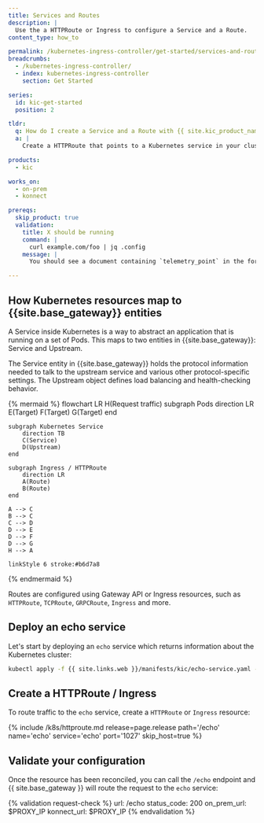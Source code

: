 ```yaml
---
title: Services and Routes
description: |
  Use the a HTTPRoute or Ingress to configure a Service and a Route.
content_type: how_to

permalink: /kubernetes-ingress-controller/get-started/services-and-routes/
breadcrumbs:
  - /kubernetes-ingress-controller/
  - index: kubernetes-ingress-controller
    section: Get Started

series:
  id: kic-get-started
  position: 2

tldr:
  q: How do I create a Service and a Route with {{ site.kic_product_name }}?
  a: |
    Create a HTTPRoute that points to a Kubernetes service in your cluster.

products:
  - kic

works_on:
  - on-prem
  - konnect

prereqs:
  skip_product: true
  validation:
    title: X should be running
    command: |
      curl example.com/foo | jq .config
    message: |
      You should see a document containing `telemetry_point` in the format `tp0.<random_string>.example.com`

---
```


## How Kubernetes resources map to {{site.base_gateway}} entities

A Service inside Kubernetes is a way to abstract an application that is running on a set of Pods. This maps to two entities in {{site.base_gateway}}: Service and Upstream.

The Service entity in {{site.base_gateway}} holds the protocol information needed to talk to the upstream service and various other protocol-specific settings. The Upstream object defines load balancing and health-checking behavior.

<!--vale off-->
{% mermaid %}
flowchart LR
    H(Request traffic)
    subgraph Pods
        direction LR
        E(Target)
        F(Target)
        G(Target)
    end

    subgraph Kubernetes Service
        direction TB
        C(Service)
        D(Upstream)
    end
    
    subgraph Ingress / HTTPRoute
        direction LR
        A(Route)
        B(Route)
    end

    A --> C
    B --> C
    C --> D
    D --> E
    D --> F
    D --> G
    H --> A

    linkStyle 6 stroke:#b6d7a8
{% endmermaid %}
<!--vale on-->

Routes are configured using Gateway API or Ingress resources, such as `HTTPRoute`, `TCPRoute`, `GRPCRoute`, `Ingress` and more.

## Deploy an echo service

Let's start by deploying an `echo` service which returns information about the Kubernetes cluster:

```bash
kubectl apply -f {{ site.links.web }}/manifests/kic/echo-service.yaml -n kong
```

## Create a HTTPRoute / Ingress

To route traffic to the `echo` service, create a `HTTPRoute` or `Ingress` resource:

{% include /k8s/httproute.md release=page.release path='/echo' name='echo' service='echo' port='1027' skip_host=true %}

## Validate your configuration

Once the resource has been reconciled, you can call the `/echo` endpoint and {{ site.base_gateway }} will route the request to the `echo` service:

{% validation request-check %}
url: /echo
status_code: 200
on_prem_url: $PROXY_IP
konnect_url: $PROXY_IP
{% endvalidation %}
